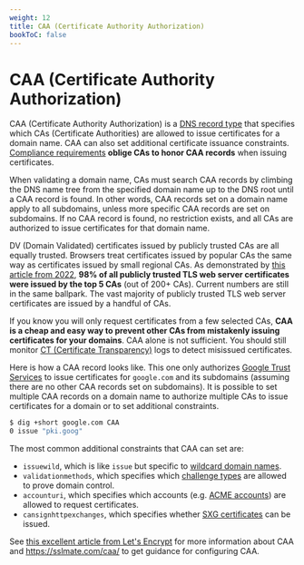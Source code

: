 ```yaml
---
weight: 12
title: CAA (Certificate Authority Authorization)
bookToC: false
---
```


# CAA (Certificate Authority Authorization)

CAA (Certificate Authority Authorization) is a
[DNS record type](https://en.wikipedia.org/wiki/List_of_DNS_record_types) that
specifies which CAs (Certificate Authorities) are allowed to issue certificates
for a domain name. CAA can also set additional certificate issuance constraints.
[Compliance requirements](https://github.com/cabforum/servercert/blob/main/docs/BR.md#3228-caa-records)
**oblige CAs to honor CAA records** when issuing certificates.

When validating a domain name, CAs must search CAA records by climbing the DNS
name tree from the specified domain name up to the DNS root until a CAA record
is found. In other words, CAA records set on a domain name apply to all
subdomains, unless more specific CAA records are set on subdomains. If no CAA
record is found, no restriction exists, and all CAs are authorized to issue
certificates for that domain name.

DV (Domain Validated) certificates issued by publicly trusted CAs are all
equally trusted. Browsers treat certificates issued by popular CAs the same way
as certificates issued by small regional CAs. As demonstrated by
[this article from 2022](https://unmitigatedrisk.com/?p=673), **98% of all
publicly trusted TLS web server certificates were issued by the top 5 CAs** (out
of 200+ CAs). Current numbers are still in the same ballpark. The vast majority
of publicly trusted TLS web server certificates are issued by a handful of CAs.

If you know you will only request certificates from a few selected CAs, **CAA is
a cheap and easy way to prevent other CAs from mistakenly issuing certificates
for your domains**. CAA alone is not sufficient. You should still monitor
[CT (Certificate Transparency)](/webpki/ct/) logs to detect misissued
certificates.

Here is how a CAA record looks like. This one only authorizes
[Google Trust Services](https://pki.goog/faq/#caa) to issue certificates for
`google.com` and its subdomains (assuming there are no other CAA records set on
subdomains). It is possible to set multiple CAA records on a domain name to
authorize multiple CAs to issue certificates for a domain or to set additional
constraints.

```bash
$ dig +short google.com CAA
0 issue "pki.goog"
```

The most common additional constraints that CAA can set are:

- `issuewild`, which is like `issue` but specific to
  [wildcard domain names](https://www.keyfactor.com/blog/what-is-a-wildcard-certificate/).
- `validationmethods`, which specifies which
  [challenge types](/acme/challenges/) are allowed to prove domain control.
- `accounturi`, which specifies which accounts (e.g.
  [ACME accounts](/acme/overview/#account)) are allowed to request certificates.
- `cansignhttpexchanges`, which specifies whether
  [SXG certificates](https://wicg.github.io/webpackage/draft-yasskin-http-origin-signed-responses.html)
  can be issued.

See
[this excellent article from Let's Encrypt](https://letsencrypt.org/docs/caa/)
for more information about CAA and https://sslmate.com/caa/ to get guidance for
configuring CAA.

